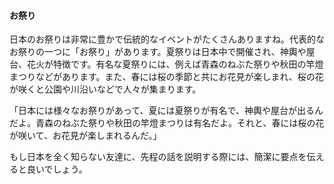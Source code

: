 #### お祭り
日本のお祭りは非常に豊かで伝統的なイベントがたくさんありますね。代表的なお祭りの一つに「お祭り」があります。夏祭りは日本中で開催され、神輿や屋台、花火が特徴です。有名な夏祭りには、例えば青森のねぶた祭りや秋田の竿燈まつりなどがあります。また、春には桜の季節と共にお花見が楽しまれ、桜の花が咲くと公園や川沿いなどで人々が集まります。


「日本には様々なお祭りがあって、夏には夏祭りが有名で、神輿や屋台が出るんだよ。青森のねぶた祭りや秋田の竿燈まつりは有名だよ。それと、春には桜の花が咲いて、お花見が楽しまれるんだ。」


もし日本を全く知らない友達に、先程の話を説明する際には、簡潔に要点を伝えると良いでしょう。
